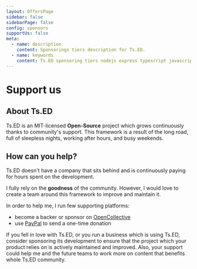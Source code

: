 ```yaml
---
layout: OffersPage
sidebar: false
sidebarPage: false
config: sponsors
supportUs: false
meta:
  - name: description
    content: Sponsorings tiers description for Ts.ED.
  - name: keywords
    content: Ts.ED sponsoring tiers nodejs express typescript javascript es6 decorators mvc model ioc service model middleware socket.io swagger typeorm mongoose ajv
---
```


# Support us

## About Ts.ED

Ts.ED is an MIT-licensed <strong>Open-Source</strong> project which grows continuously thanks to community's support.
This framework is a result of the long road, full of sleepless nights, working after hours, and busy weekends.

## How can you help?

Ts.ED doesn't have a company that sits behind and is continuously paying for hours spent on the development.

I fully rely on the **goodness** <BxIcon name="bx bxs-heart" /> of the community.
However, I would love to create a team around this framework to improve and maintain it.

In order to help me, I run few supporting platforms:

- become a backer or sponsor on [OpenCollective](https://opencollective.com/tsed)
- use [PayPal](https://paypal.me/romainlenzotti) to send a one-time donation

<SupportOptions />

If you fell in love with Ts.ED, or you run a business which is using Ts.ED, consider sponsoring its development
to ensure that the project which your product relies on is actively maintained and improved.
Also, your support could help me and the future teams to work more on content that benefits whole Ts.ED community.
